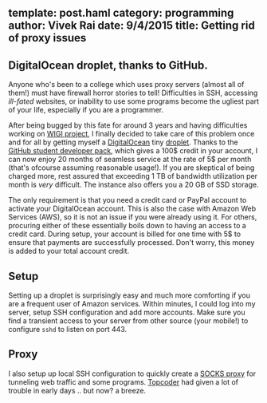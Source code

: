template: post.haml
category: programming
author: Vivek Rai
date: 9/4/2015
title: Getting rid of proxy issues
---
DigitalOcean droplet, thanks to GitHub.
---
Anyone who's been to a college which uses proxy servers (almost all of them!)
must have firewall horror stories to tell! Difficulties in SSH, accessing
*ill-fated* websites, or inability to use some programs become the ugliest part
of your life, especially if you are a programmer.

After being bugged by this fate for around 3 years and having difficulties
working on [WIGI
project](http://vivekiitkgp.github.io/shorts/programming/wigi-an-inspire-grantee.html#main),
I finally decided to take care of this problem once and for all by getting
myself a [DigitalOcean](https://www.digitalocean.com) tiny
[droplet](https://www.digitalocean.com/community/questions/what-is-a-droplet).
Thanks to the [GitHub student developer
pack](https://education.github.com/pack), which gives a 100$ credit in your
account, I can now enjoy 20 months of seamless service at the rate of 5$ per
month (that's ofcourse assuming reasonable usage!). If you are skeptical of
being charged more, rest assured that exceeding 1 TB of bandwidth utilization
per month is *very* difficult. The instance also offers you a 20 GB of SSD
storage.

The only requirement is that you need a credit card or PayPal account to
activate your DigitalOcean account. This is also the case with Amazon Web
Services (AWS), so it is not an issue if you were already using it. For others,
procuring either of these essentially boils down to having an access to a
credit card. During setup, your account is billed for one time with 5$ to
ensure that payments are successfully processed. Don't worry, this money is added to
your total account credit.

## Setup

Setting up a droplet is surprisingly easy and much more comforting if you are a
frequent user of Amazon services. Within minutes, I could log into my server,
setup SSH configuration and add more accounts. Make sure you find a transient
access to your server from other source (your mobile!) to configure `sshd` to
listen on port 443.

## Proxy

I also setup up local SSH configuration to quickly create a [SOCKS
proxy](https://mikeash.com/ssh_socks.html) for tunneling web traffic and some
programs. [Topcoder](https://topcoder.com) had given a lot of trouble in early
days .. but now? a breeze.
